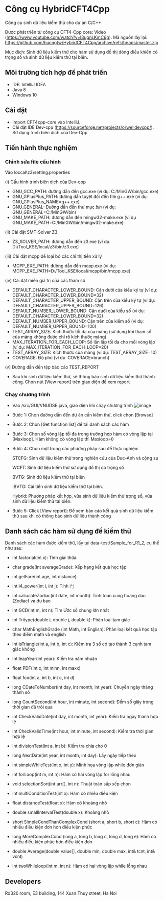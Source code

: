 # Công cụ HybridCFT4Cpp 
Công cụ sinh dữ liệu kiểm thử cho dự án C/C++

Được phát triển từ công cụ CFT4-Cpp core: Video (https://www.youtube.com/watch?v=l3ugnLKmC6g). Mã nguồn lấy lại: https://github.com/huongtw/HybridCFT4Cpp/archive/refs/heads/master.zip

Mục đích: Sinh dữ liệu kiểm thử cho hàm sử dụng đồ thị dòng điều khiển có trọng số và sinh dữ liệu kiểm thử tại biên.

## Môi trường tích hợp để phát triển
* IDE: IntelliJ IDEA 
* Java 8
* Windows 10

## Cài đặt
- Import CFT4cpp-core vào  IntelliJ.
- Cài đặt IDE Dev-cpp (https://sourceforge.net/projects/orwelldevcpp/). Sử dụng trình biên dịch của Dev-Cpp.

## Tiến hành thực nghiệm
### Chỉnh sửa file cấu hình

Vào loccal\z3\setting.properties

(i) Cấu hình trình biên dịch của Dev-cpp
+ GNU_GCC_PATH: đường dẫn đến gcc.exe (ví dụ: C:/MinGW/bin/gcc.exe)
+ GNU_GPlusPlus_PATH: đường dẫn tuyệt đối đến file g++.exe (ví dụ: GNU_GPlusPlus_NAME=g++.exe)
+ GNU_GENERAL: Đường dẫn đến thư mục *bin* (ví dụ: GNU_GENERAL=C:/MinGW/bin)
+ GNU_MAKE_PATH: đường dẫn đến mingw32-make.exe (ví dụ GNU_MAKE_PATH=C:/MinGW/bin/mingw32-make.exe)

(ii) Cài đặt SMT-Solver Z3
+ Z3_SOLVER_PATH: đường dẫn đến z3.exe (ví dụ: D:/Tool_KSE/local/z3/bin/z3.exe)

(iii) Cài đặt mcpp để loại bỏ các chỉ thị tiền xử lý
+ MCPP_EXE_PATH: đường dẫn đến mcpp.exe (ví dụ: MCPP_EXE_PATH=D:/Tool_KSE/local/mcpp/bin/mcpp.exe)

(iv) Cài đặt miền giá trị của các tham số
+ DEFAULT_CHARACTER_LOWER_BOUND: Cận dưới của kiểu ký tự (ví dụ: DEFAULT_CHARACTER_LOWER_BOUND=32)
+ DEFAULT_CHARACTER_UPPER_BOUND: Cận trên của kiểu ký tự (ví dụ: DEFAULT_CHARACTER_UPPER_BOUND=126)
+ DEFAULT_NUMBER_LOWER_BOUND: Cận dưới của kiểu số (ví dụ: DEFAULT_CHARACTER_LOWER_BOUND=32)
+ DEFAULT_NUMBER_UPPER_BOUND: Cận trên của kiểm số (ví dụ: DEFAULT_NUMBER_UPPER_BOUND=100)
+ TEST_ARRAY_SIZE: Kích thước tối da của mảng (sử dụng khi tham số của mảng không được chỉ rõ kích thước mảng)
+ MAX_ITERATION_FOR_EACH_LOOP: Số lần lặp tối đa cho mỗi vòng lặp (ví dụ: MAX_ITERATION_FOR_EACH_LOOP=20)
+ TEST_ARRAY_SIZE: Kích thước của mảng (ví dụ: TEST_ARRAY_SIZE=10)
+ COVERAGE: Độ phủ (ví dụ: COVERAGE=branch)

(v) Đường dẫn đến tệp báo cáo TEST_REPORT
+ Sau khi sinh dữ liệu kiểm thử, sẽ thông báo sinh dữ liệu kiểm thử thành công. Chọn nút [View report] trên giao diện để xem report

### Chạy chương trình
- Vào /src/GUI/VNUDSE.java, giao diện khi chạy chương trình
![image](https://user-images.githubusercontent.com/38599931/202668871-1ef3203d-6382-4bf7-8a39-3767ce4b0595.png)
* Bước 1: Chọn đường dẫn đến dự án cần kiểm thử, click chọn [Browse]
* Bước 2: Chọn [Get function list] để tải danh sách các hàm
* Bước 3: Chọn số vòng lặp tối đa trong trường hợp hàm có vòng lặp tại [Maxloop]. Hàm không có vòng lặp thì Maxloop=0
* Bước 4: Chọn một trong các phương pháp sau để thực nghiệm

  STCFG: Sinh dữ liệu kiểm thử trong nghiên cứu của Duc-Anh và cộng sự
  
  WCFT: Sinh dữ liệu kiểm thử sử dụng đồ thị có trọng số
  
  BVTG: Sinh dữ liệu kiểm thử tại biên
  
  IBVTG: Cải tiến sinh dữ liệu kiểm thử tại biên.
  
  Hybrid: Phương pháp kết hợp, vừa sinh dữ liệu kiểm thử trọng số, vừa sinh dữ liệu kiểm thử tại biên.
  
* Bước 5: Click [View report]: Để xem báo cáo kết quả sinh dữ liệu kiểm thử sau khi có thông báo sinh dữ liệu thành công

## Danh sách các hàm sử dụng để kiểm thử

Danh sách các hàm được kiểm thử, lấy tại data-test\Sample_for_R1_2, cụ thể như sau:

* int factorial(int x): Tính giai thừa

* char grade(int averageGrade): Xếp hạng kết quả học tập

* int getFare(int age, int distance)

* int i4_power(int i, int j): Tính i^j

* int calculateZodiac(int date, int month):  Tinh toan cung hoang dao (Zodiac) va du bao
 
* int GCD(int m, int n): Tìm Ước số chung lớn nhất

* int Tritype(double i, double j, double k): Phân loại tam giác

* char  MathEnglishGrade (int Math, int English): Phân loại kết quả học tập theo điểm math và english

* int isTriangle(int a, int b, int c): Kiểm tra 3 số có tạo thành 3 cạnh tam giác không

* int leapYear(int year): Kiểm tra năm nhuận

* float PDF(int x, int minn, int maxx)

* float foo(int a, int b, int c, int d)

* long CDateToNumber(int day, int month, int year): Chuyển ngày tháng thành số

* long CountSecond(int hour, int minute, int second): Đếm số giây trong thời gian đã trôi qua

* int CheckValidDate(int day, int month, int year): Kiểm tra ngày thánh hợp lệ

* int CheckValidTime(int hour, int minute, int second): Kiểm tra thời gian hợp lệ

* int divisionTest(int a, int b): Kiểm tra chia cho 0

* long NextDate(int year, int month, int day): Lấy ngày tiếp theo

* int simpleWhileTest(int x, int y): Minh họa vòng lặp while đơn giản
 
* int forLoop(int m, int n): Hàm có hai vòng lặp for lồng nhau

* void selectionSort(int arr[], int n): Thuật toán sắp xếp chọn

* int multiConditionTest(int x): Hàm có nhiều điều kiện
   
* float distanceTest(float x): Hàm có khoảng nhỏ
 
* double smallIntervalTest(double x): Khoảng nhỏ
 
* short SimpleCondThanComplexCond (short a, short b, short c): Hàm có nhiều điều kiện đơn hơn điều kiện phức
  
* long MoreComplexCond (long a, long b, long c, long d, long e): Hàm có nhiều điều kiện phức hơn điều kiện đơn

* double Average(double value[], double min, double max, int& tcnt, int& vcnt) 

* int twoWhileloop(int m, int n): Hàm có hai vòng lặp while lồng nhau


## Developers
Rd320 room, E3 building, 144 Xuan Thuy street, Ha Noi
